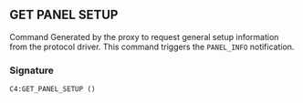 ## GET PANEL SETUP

Command Generated by the proxy to request general setup information from the protocol driver. This command triggers the `PANEL_INFO` notification.


### Signature

`C4:GET_PANEL_SETUP ()`
